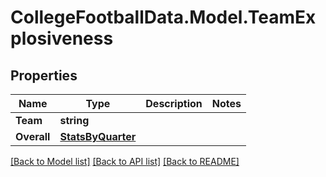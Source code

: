 # CollegeFootballData.Model.TeamExplosiveness

## Properties

Name | Type | Description | Notes
------------ | ------------- | ------------- | -------------
**Team** | **string** |  | 
**Overall** | [**StatsByQuarter**](StatsByQuarter.md) |  | 

[[Back to Model list]](../../README.md#documentation-for-models) [[Back to API list]](../../README.md#documentation-for-api-endpoints) [[Back to README]](../../README.md)

